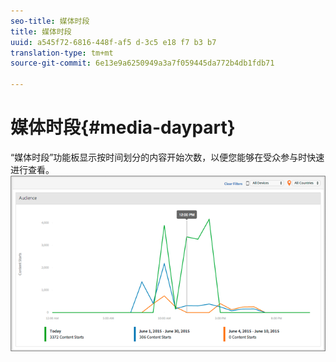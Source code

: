 ```yaml
---
seo-title: 媒体时段
title: 媒体时段
uuid: a545f72-6816-448f-af5 d-3c5 e18 f7 b3 b7
translation-type: tm+mt
source-git-commit: 6e13e9a6250949a3a7f059445da772b4db1fdb71

---
```



# 媒体时段{#media-daypart}

“媒体时段”功能板显示按时间划分的内容开始次数，以便您能够在受众参与时快速进行查看。![](assets/video-daypart-report.png)

